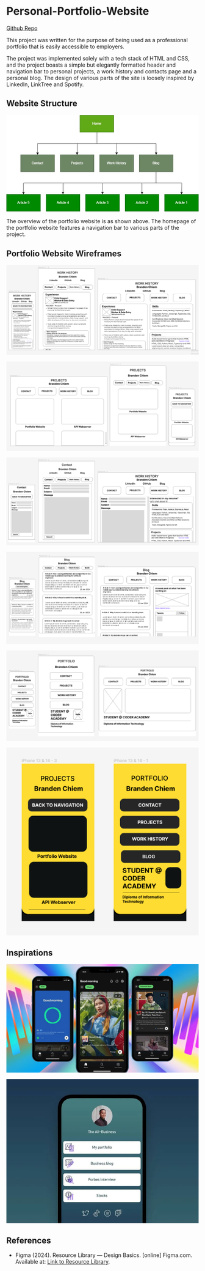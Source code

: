 # Personal-Portfolio-Website

[Github Repo](https://github.com/aztrocord/personal-portfolio)

This project was written for the purpose of being used as a professional portfolio that is easily accessible to employers.

The project was implemented solely with a tech stack of HTML and CSS, and the project boasts a simple but elegantly formatted header and navigation bar to personal projects, a work history and contacts page and a personal blog. The design of various parts of the site is loosely inspired by LinkedIn, LinkTree and Spotify.

## Website Structure

![Portfolio Website Sitemap](./docs/Portfolio_Sitemap.jpg)

The overview of the portfolio website is as shown above. The homepage of the portfolio website features a navigation bar to various parts of the project.

## Portfolio Website Wireframes

![Portfolio Work History Wireframe](./docs/Portfolio_Work_History_Wireframes.PNG)

![Portfolio Projects Wireframe](./docs/Portfolio_Projects_Wireframes.PNG)

![Portfolio Contact Wireframe](./docs/Portfolio_Contact_Page_Wireframes.PNG)

![Portfolio Blog Wireframe](./docs/Portfolio_Blog_Wireframes.PNG)

![Portfolio Homepage Wireframe](./docs/Portfolio_Homepage_Wireframes.PNG)

![Portfolio Detailed Homepage Wireframe](./docs/Detailed_Mockups.PNG)

## Inspirations

![Spotify Inspiration](./docs/Spotify-Preview-On-Home_Music.webp)

![LinkTree Inspiration](./docs/linktree-free-vs-pro.jpg)

## References

* Figma (2024). Resource Library — Design Basics. [online] Figma.com. Available at: [Link to Resource Library](https://www.figma.com/resource-library/design-basics/).
